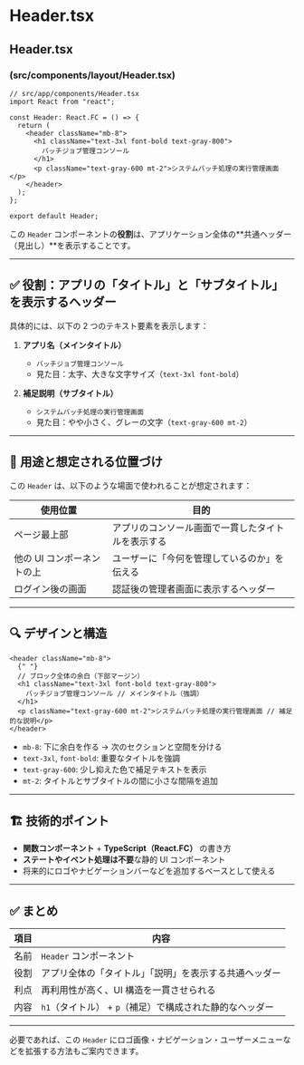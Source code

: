 # Header.tsx

## Header.tsx

### (src/components/layout/Header.tsx)

```tsx
// src/app/components/Header.tsx
import React from "react";

const Header: React.FC = () => {
  return (
    <header className="mb-8">
      <h1 className="text-3xl font-bold text-gray-800">
        バッチジョブ管理コンソール
      </h1>
      <p className="text-gray-600 mt-2">システムバッチ処理の実行管理画面</p>
    </header>
  );
};

export default Header;
```

この `Header` コンポーネントの**役割**は、アプリケーション全体の\*\*共通ヘッダー（見出し）\*\*を表示することです。

---

## ✅ 役割：アプリの「タイトル」と「サブタイトル」を表示するヘッダー

具体的には、以下の 2 つのテキスト要素を表示します：

1. **アプリ名（メインタイトル）**

   - `バッチジョブ管理コンソール`
   - 見た目：太字、大きな文字サイズ（`text-3xl font-bold`）

2. **補足説明（サブタイトル）**

   - `システムバッチ処理の実行管理画面`
   - 見た目：やや小さく、グレーの文字（`text-gray-600 mt-2`）

---

## 🧩 用途と想定される位置づけ

この `Header` は、以下のような場面で使われることが想定されます：

| 使用位置                   | 目的                                               |
| -------------------------- | -------------------------------------------------- |
| ページ最上部               | アプリのコンソール画面で一貫したタイトルを表示する |
| 他の UI コンポーネントの上 | ユーザーに「今何を管理しているのか」を伝える       |
| ログイン後の画面           | 認証後の管理者画面に表示するヘッダー               |

---

## 🔍 デザインと構造

```tsx
<header className="mb-8">
  {" "}
  // ブロック全体の余白（下部マージン）
  <h1 className="text-3xl font-bold text-gray-800">
    バッチジョブ管理コンソール // メインタイトル（強調）
  </h1>
  <p className="text-gray-600 mt-2">システムバッチ処理の実行管理画面 // 補足的な説明</p>
</header>
```

- `mb-8`: 下に余白を作る → 次のセクションと空間を分ける
- `text-3xl`, `font-bold`: 重要なタイトルを強調
- `text-gray-600`: 少し抑えた色で補足テキストを表示
- `mt-2`: タイトルとサブタイトルの間に小さな間隔を追加

---

## 🏗️ 技術的ポイント

- **関数コンポーネント** + **TypeScript（React.FC）** の書き方
- **ステートやイベント処理は不要**な静的 UI コンポーネント
- 将来的にロゴやナビゲーションバーなどを追加するベースとして使える

---

## ✅ まとめ

| 項目 | 内容                                                     |
| ---- | -------------------------------------------------------- |
| 名前 | `Header` コンポーネント                                  |
| 役割 | アプリ全体の「タイトル」「説明」を表示する共通ヘッダー   |
| 利点 | 再利用性が高く、UI 構造を一貫させられる                  |
| 内容 | `h1`（タイトル） + `p`（補足）で構成された静的なヘッダー |

---

必要であれば、この `Header` にロゴ画像・ナビゲーション・ユーザーメニューなどを拡張する方法もご案内できます。
